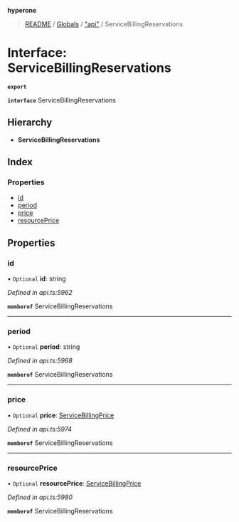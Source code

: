 **hyperone**

> [README](../README.md) / [Globals](../globals.md) / ["api"](../modules/_api_.md) / ServiceBillingReservations

# Interface: ServiceBillingReservations

**`export`** 

**`interface`** ServiceBillingReservations

## Hierarchy

* **ServiceBillingReservations**

## Index

### Properties

* [id](_api_.servicebillingreservations.md#id)
* [period](_api_.servicebillingreservations.md#period)
* [price](_api_.servicebillingreservations.md#price)
* [resourcePrice](_api_.servicebillingreservations.md#resourceprice)

## Properties

### id

• `Optional` **id**: string

*Defined in api.ts:5962*

**`memberof`** ServiceBillingReservations

___

### period

• `Optional` **period**: string

*Defined in api.ts:5968*

**`memberof`** ServiceBillingReservations

___

### price

• `Optional` **price**: [ServiceBillingPrice](_api_.servicebillingprice.md)

*Defined in api.ts:5974*

**`memberof`** ServiceBillingReservations

___

### resourcePrice

• `Optional` **resourcePrice**: [ServiceBillingPrice](_api_.servicebillingprice.md)

*Defined in api.ts:5980*

**`memberof`** ServiceBillingReservations
